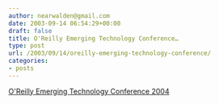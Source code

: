 ```yaml
---
author: nearwalden@gmail.com
date: 2003-09-14 06:54:29+00:00
draft: false
title: O'Reilly Emerging Technology Conference…
type: post
url: /2003/09/14/oreilly-emerging-technology-conference/
categories:
- posts
---
```


[O'Reilly Emerging Technology Conference 2004](//conferences.oreillynet.com/cs/et2004/create/e_sess')



